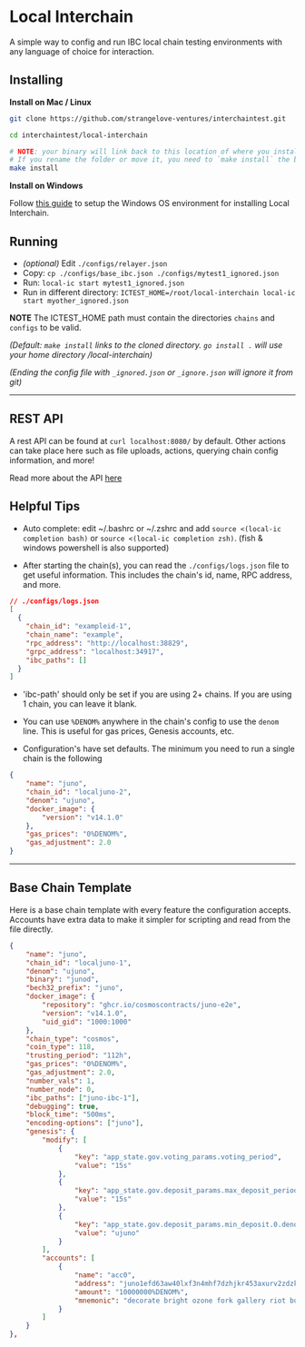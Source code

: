 # Local Interchain

A simple way to config and run IBC local chain testing environments with any language of choice for interaction.

## Installing

**Install on Mac / Linux**
```bash
git clone https://github.com/strangelove-ventures/interchaintest.git 

cd interchaintest/local-interchain

# NOTE: your binary will link back to this location of where you install.
# If you rename the folder or move it, you need to `make install` the binary again.
make install
```
**Install on Windows**

Follow [this guide](./docs/WINDOWS.md) to setup the Windows OS environment for installing Local Interchain.

## Running

- *(optional)* Edit `./configs/relayer.json`
- Copy: `cp ./configs/base_ibc.json ./configs/mytest1_ignored.json`
- Run: `local-ic start mytest1_ignored.json`
- Run in different directory: `ICTEST_HOME=/root/local-interchain local-ic start myother_ignored.json`

**NOTE** The ICTEST_HOME path must contain the directories `chains` and `configs` to be valid.

*(Default: `make install` links to the cloned directory. `go install .` will use your home directory /local-interchain)*

*(Ending the config file with `_ignored.json` or `_ignore.json` will ignore it from git)*

---

## REST API

A rest API can be found at `curl localhost:8080/` by default. Other actions can take place here such as file uploads, actions, querying chain config information, and more!

Read more about the API [here](./docs/REST_API.md)

## Helpful Tips

- Auto complete: edit ~/.bashrc or ~/.zshrc and add `source <(local-ic completion bash)` or `source <(local-ic completion zsh)`.
    (fish & windows powershell is also supported)

- After starting the chain(s), you can read the `./configs/logs.json` file to get useful information. This includes the chain's id, name, RPC address, and more.

```json
// ./configs/logs.json
[
  {
    "chain_id": "exampleid-1",
    "chain_name": "example",
    "rpc_address": "http://localhost:38829",
    "grpc_address": "localhost:34917",
    "ibc_paths": []
  }
]
```

- 'ibc-path' should only be set if you are using 2+ chains. If you are using 1 chain, you can leave it blank.

- You can use `%DENOM%` anywhere in the chain's config to use the `denom` line. This is useful for gas prices, Genesis accounts, etc.

- Configuration's have set defaults. The minimum you need to run a single chain is the following

```json
{
    "name": "juno",            
    "chain_id": "localjuno-2",
    "denom": "ujuno",
    "docker_image": {        
        "version": "v14.1.0"
    },    
    "gas_prices": "0%DENOM%",
    "gas_adjustment": 2.0
}
```

---

## Base Chain Template

Here is a base chain template with every feature the configuration accepts. Accounts have extra data to make it simpler for scripting and read from the file directly.

```json
{
    "name": "juno",            
    "chain_id": "localjuno-1",
    "denom": "ujuno",
    "binary": "junod",
    "bech32_prefix": "juno",
    "docker_image": {
        "repository": "ghcr.io/cosmoscontracts/juno-e2e",
        "version": "v14.1.0",
        "uid_gid": "1000:1000"
    },
    "chain_type": "cosmos",
    "coin_type": 118,
    "trusting_period": "112h",
    "gas_prices": "0%DENOM%",
    "gas_adjustment": 2.0,
    "number_vals": 1,
    "number_node": 0,    
    "ibc_paths": ["juno-ibc-1"],
    "debugging": true,
    "block_time": "500ms",
    "encoding-options": ["juno"],
    "genesis": {
        "modify": [
            {
                "key": "app_state.gov.voting_params.voting_period",
                "value": "15s"
            },
            {
                "key": "app_state.gov.deposit_params.max_deposit_period",
                "value": "15s"
            },
            {
                "key": "app_state.gov.deposit_params.min_deposit.0.denom",
                "value": "ujuno"
            }
        ],     
        "accounts": [
            {
                "name": "acc0",
                "address": "juno1efd63aw40lxf3n4mhf7dzhjkr453axurv2zdzk",
                "amount": "10000000%DENOM%",
                "mnemonic": "decorate bright ozone fork gallery riot bus exhaust worth way bone indoor calm squirrel merry zero scheme cotton until shop any excess stage laundry"
            }
        ]                
    }
},
```

